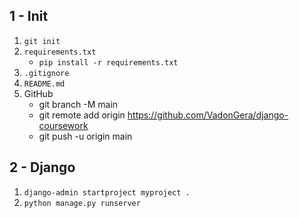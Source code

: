 ## 1 - Init
1. `git init`
2. `requirements.txt`
   + `pip install -r requirements.txt`
3. `.gitignore`
4. `README.md`
5. GitHub
   + git branch -M main
   + git remote add origin https://github.com/VadonGera/django-coursework
   + git push -u origin main

## 2 - Django

1. `django-admin startproject myproject .`
2. `python manage.py runserver`

